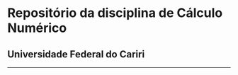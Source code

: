  # Repositório da disciplina  de Cálculo Numérico 
## Universidade Federal do Cariri

------------

